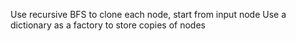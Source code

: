 Use recursive BFS to clone each node, start from input node
Use a dictionary as a factory to store copies of nodes